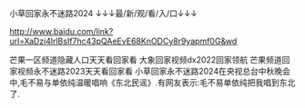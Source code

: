 小草回家永不迷路2024
↓↓↓最/新/观/看/入/口↓↓↓

http://www.baidu.com/link?url=XaDzi4lrlBsIf7hc43pQAeEvE68KnODCy8r9yapmf0G&wd

芒果一区频道隐藏人口天天看回家看
大象回家视频dx2022回家领航
芒果频道回家视频永不迷路2023天天看回家看
小草回家永不迷路2024在央视总台中秋晚会中,毛不易与单依纯温暖唱响《东北民谣》.有网友表示:毛不易单依纯把我唱到东北了.
